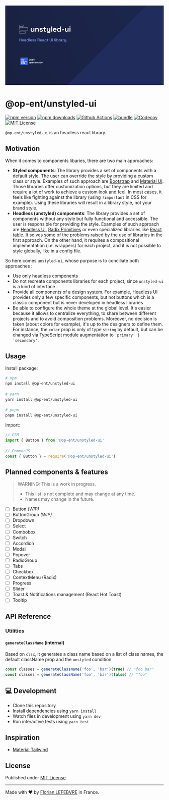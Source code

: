![Banner](assets/banner.svg)

# @op-ent/unstyled-ui

[![npm version][npm-version-src]][npm-version-href]
[![npm downloads][npm-downloads-src]][npm-downloads-href]
[![Github Actions][github-actions-src]][github-actions-href]
[![bundle][bundle-src]][bundle-href]
[![Codecov][codecov-src]][codecov-href]
[![MIT License][license-src]][license-href]

`@op-ent/unstyled-ui` is an headless react library.

## Motivation

When it comes to components libaries, there are two main approaches:

-   **Styled components**: The library provides a set of components with a default style. The user can override the style by providing a custom class or style. Examples of such approach are [Bootstrap](https://getbootstrap.com/) and [Material UI](https://material-ui.com/). Those libraries offer customization options, but they are limited and require a lot of work to achieve a custom look and feel. In most cases, it feels like fighting against the library (using `!important` in CSS for example). Using these libraries will result in a library style, not your brand style.
-   **Headless (unstyled) components**: The library provides a set of components without any style but fully functional and accessible. The user is responsible for providing the style. Examples of such approach are [Headless UI](https://headlessui.com/), [Radix Primitives](https://www.radix-ui.com/) or even specialized libraries like [React table](https://tanstack.com/table). It solves some of the problems raised by the use of libraries in the first approach. On the other hand, it requires a compositional implementation (i.e. wrappers) for each project, and it is not possible to style globally, like in a config file.

So here comes `unstyled-ui`, whose purpose is to conciliate both approaches :

-   Use only headless components
-   Do not recreate components libraries for each project, since `unstyled-ui` is a kind of interface
-   Provide all components of a design system. For example, Headless UI provides only a few specific components, but not buttons which is a classic component but is never developed in headless libraries
-   Be able to configure the whole theme at the global level. It's easier because it allows to centralize everything, to share between different projects and to avoid composition problems. Moreover, no decision is taken (about colors for example), it's up to the designers to define them. For instance, the `color` prop is only of type `string` by default, but can be changed via TypeScript module augmentation to `'primary' | 'secondary'`.

## Usage

Install package:

```sh
# npm
npm install @op-ent/unstyled-ui

# yarn
yarn install @op-ent/unstyled-ui

# pnpm
pnpm install @op-ent/unstyled-ui
```

Import:

```js
// ESM
import { Button } from '@op-ent/unstyled-ui'

// CommonJS
const { Button } = require('@op-ent/unstyled-ui')
```

## Planned components & features

> WARNING: This is a work in progress.
>
> -   This list is not complete and may change at any time.
> -   Names may change in the future.

-   [ ] Button _(WIP)_
-   [ ] ButtonGroup _(WIP)_
-   [ ] Dropdown
-   [ ] Select
-   [ ] Combobox
-   [ ] Switch
-   [ ] Accordion
-   [ ] Modal
-   [ ] Popover
-   [ ] RadioGroup
-   [ ] Tabs
-   [ ] Checkbox
-   [ ] ContextMenu (Radix)
-   [ ] Progress
-   [ ] Slider
-   [ ] Toast & Notifications management (React Hot Toast)
-   [ ] Tooltip

## API Reference

### Utilities

#### `generateClassName` (internal)

Based on `clsx`, it generates a class name based on a list of class names, the default className prop and the `unstyled` condition.

```ts
const classes = generateClassName('foo', 'bar')(true) // "foo bar"
const classes = generateClassName('foo', 'bar')(false) // "foo"
```

## 💻 Development

-   Clone this repository
-   Install dependencies using `yarn install`
-   Watch files in development using `yarn dev`
-   Run interactive tests using `yarn test`

## Inspiration

-   [Material Tailwind](https://github.com/creativetimofficial/material-tailwind)

## License

Published under [MIT License](./LICENSE).

---

Made with ❤️ by [Florian LEFEBVRE](https://github.com/florian-lefebvre) in France.

<!-- Badges -->
<!-- https://gist.github.com/lukas-h/2a5d00690736b4c3a7ba -->

[npm-version-src]: https://img.shields.io/npm/v/@op-ent/unstyled-ui?style=flat-square
[npm-version-href]: https://npmjs.com/package/@op-ent/unstyled-ui
[npm-downloads-src]: https://img.shields.io/npm/dm/@op-ent/unstyled-ui?style=flat-square
[npm-downloads-href]: https://npmjs.com/package/@op-ent/unstyled-ui
[github-actions-src]: https://img.shields.io/github/workflow/status/op-ent/unstyled-ui/ci/main?style=flat-square
[github-actions-href]: https://github.com/op-ent/unstyled-ui/actions?query=workflow%3Aci
[bundle-src]: https://img.shields.io/bundlephobia/minzip/@op-ent/unstyled-ui?style=flat-square
[bundle-href]: https://bundlephobia.com/result?p=@op-ent/unstyled-ui
[codecov-src]: https://img.shields.io/codecov/c/gh/op-ent/unstyled-ui/main?style=flat-square
[codecov-href]: https://codecov.io/gh/op-ent/unstyled-ui
[license-src]: https://img.shields.io/badge/License-MIT-yellow.svg?style=flat-square
[license-href]: ./LICENSE
